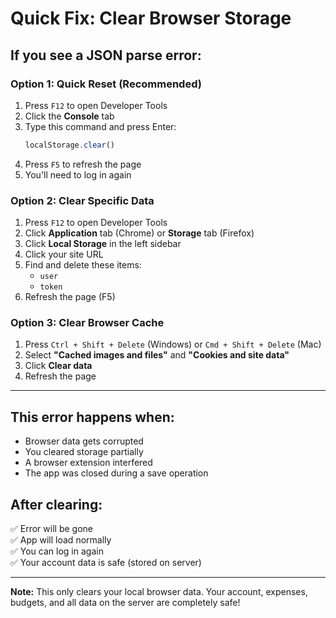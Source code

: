 # Quick Fix: Clear Browser Storage

## If you see a JSON parse error:

### **Option 1: Quick Reset (Recommended)**

1. Press `F12` to open Developer Tools
2. Click the **Console** tab
3. Type this command and press Enter:
   ```javascript
   localStorage.clear()
   ```
4. Press `F5` to refresh the page
5. You'll need to log in again

### **Option 2: Clear Specific Data**

1. Press `F12` to open Developer Tools
2. Click **Application** tab (Chrome) or **Storage** tab (Firefox)
3. Click **Local Storage** in the left sidebar
4. Click your site URL
5. Find and delete these items:
   - `user`
   - `token`
6. Refresh the page (F5)

### **Option 3: Clear Browser Cache**

1. Press `Ctrl + Shift + Delete` (Windows) or `Cmd + Shift + Delete` (Mac)
2. Select **"Cached images and files"** and **"Cookies and site data"**
3. Click **Clear data**
4. Refresh the page

---

## This error happens when:
- Browser data gets corrupted
- You cleared storage partially
- A browser extension interfered
- The app was closed during a save operation

## After clearing:
✅ Error will be gone  
✅ App will load normally  
✅ You can log in again  
✅ Your account data is safe (stored on server)

---

**Note:** This only clears your local browser data. Your account, expenses, budgets, and all data on the server are completely safe!
